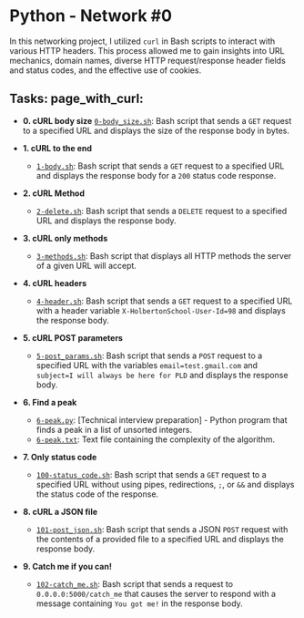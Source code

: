 # Python - Network #0

In this networking project, I utilized `curl` in Bash scripts to interact with various HTTP headers. This process allowed me to gain insights into URL mechanics, domain names, diverse HTTP request/response header fields and status codes, and the effective use of cookies.

## Tasks: page_with_curl:

- **0. cURL body size**
  [`0-body_size.sh`](./0-body_size.sh): Bash script that sends a `GET` request to a specified URL and displays the size of the response body in bytes.

- **1. cURL to the end**

  - [`1-body.sh`](./1-body.sh): Bash script that sends a `GET` request to a specified URL and displays the response body for a `200` status code response.

- **2. cURL Method**

  - [`2-delete.sh`](./2-delete.sh): Bash script that sends a `DELETE` request to a specified URL and displays the response body.

- **3. cURL only methods**

  - [`3-methods.sh`](./3-methods.sh): Bash script that displays all HTTP methods the server of a given URL will accept.

- **4. cURL headers**

  - [`4-header.sh`](./4-header.sh): Bash script that sends a `GET` request to a specified URL with a header variable `X-HolbertonSchool-User-Id=98` and displays the response body.

- **5. cURL POST parameters**

  - [`5-post_params.sh`](./5-post_params.sh): Bash script that sends a `POST` request to a specified URL with the variables `email=test.gmail.com` and `subject=I will always be here for PLD` and displays the response body.

- **6. Find a peak**

  - [`6-peak.py`](./6-peak.py): [Technical interview preparation] - Python program that finds a peak in a list of unsorted integers.
  - [`6-peak.txt`](./6-peak.txt): Text file containing the complexity of the algorithm.

- **7. Only status code**

  - [`100-status_code.sh`](./100-status_code.sh): Bash script that sends a `GET` request to a specified URL without using pipes, redirections, `;`, or `&&` and displays the status code of the response.

- **8. cURL a JSON file**

  - [`101-post_json.sh`](./101-post_json.sh): Bash script that sends a JSON `POST` request with the contents of a provided file to a specified URL and displays the response body.

- **9. Catch me if you can!**
  - [`102-catch_me.sh`](./102-catch_me.sh): Bash script that sends a request to `0.0.0.0:5000/catch_me` that causes the server to respond with a message containing `You got me!` in the response body.
